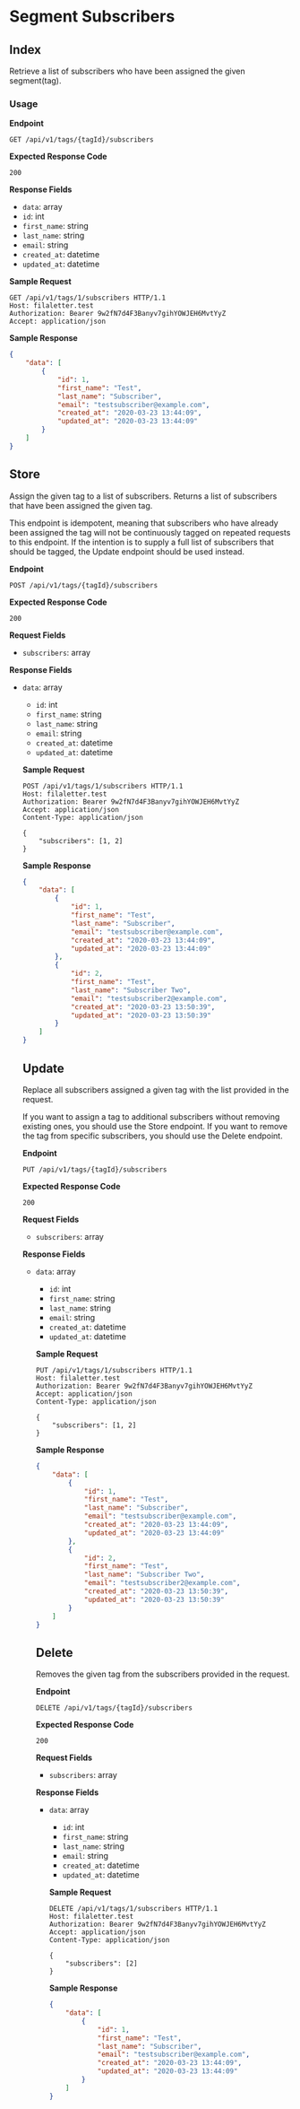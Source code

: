 # Segment Subscribers

## Index

Retrieve a list of subscribers who have been assigned the given segment(tag).

### Usage

**Endpoint**

```
GET /api/v1/tags/{tagId}/subscribers
```

**Expected Response Code**

```
200
```

**Response Fields**

- `data`: array
- `id`: int
- `first_name`: string
- `last_name`: string
- `email`: string
- `created_at`: datetime
- `updated_at`: datetime

**Sample Request**

```
GET /api/v1/tags/1/subscribers HTTP/1.1
Host: filaletter.test
Authorization: Bearer 9w2fN7d4F3Banyv7gihYOWJEH6MvtYyZ
Accept: application/json
```

**Sample Response**

```json
{
    "data": [
        {
            "id": 1,
            "first_name": "Test",
            "last_name": "Subscriber",
            "email": "testsubscriber@example.com",
            "created_at": "2020-03-23 13:44:09",
            "updated_at": "2020-03-23 13:44:09"
        }
    ]
}
```

## Store

Assign the given tag to a list of subscribers. Returns a list of subscribers that have been assigned the given tag.

This endpoint is idempotent, meaning that subscribers who have already been assigned the tag will not be continuously tagged on repeated requests to this endpoint. If the intention is to supply a full list of subscribers that should be tagged, the Update endpoint should be used instead.

**Endpoint**

```
POST /api/v1/tags/{tagId}/subscribers
```

**Expected Response Code**

```
200
```

**Request Fields**

- `subscribers`: array<int>

**Response Fields**

- `data`: array<object>
    - `id`: int
    - `first_name`: string
    - `last_name`: string
    - `email`: string
    - `created_at`: datetime
    - `updated_at`: datetime

**Sample Request**

```
POST /api/v1/tags/1/subscribers HTTP/1.1
Host: filaletter.test
Authorization: Bearer 9w2fN7d4F3Banyv7gihYOWJEH6MvtYyZ
Accept: application/json
Content-Type: application/json

{
    "subscribers": [1, 2]
}
```

**Sample Response**

```json
{
    "data": [
        {
            "id": 1,
            "first_name": "Test",
            "last_name": "Subscriber",
            "email": "testsubscriber@example.com",
            "created_at": "2020-03-23 13:44:09",
            "updated_at": "2020-03-23 13:44:09"
        },
        {
            "id": 2,
            "first_name": "Test",
            "last_name": "Subscriber Two",
            "email": "testsubscriber2@example.com",
            "created_at": "2020-03-23 13:50:39",
            "updated_at": "2020-03-23 13:50:39"
        }
    ]
}
```

## Update

Replace all subscribers assigned a given tag with the list provided in the request.

If you want to assign a tag to additional subscribers without removing existing ones, you should use the Store endpoint. If you want to remove the tag from specific subscribers, you should use the Delete endpoint.

**Endpoint**

```
PUT /api/v1/tags/{tagId}/subscribers
```

**Expected Response Code**

```
200
```

**Request Fields**

- `subscribers`: array<int>

**Response Fields**

- `data`: array<object>
    - `id`: int
    - `first_name`: string
    - `last_name`: string
    - `email`: string
    - `created_at`: datetime
    - `updated_at`: datetime

**Sample Request**

```
PUT /api/v1/tags/1/subscribers HTTP/1.1
Host: filaletter.test
Authorization: Bearer 9w2fN7d4F3Banyv7gihYOWJEH6MvtYyZ
Accept: application/json
Content-Type: application/json

{
    "subscribers": [1, 2]
}
```

**Sample Response**

```json
{
    "data": [
        {
            "id": 1,
            "first_name": "Test",
            "last_name": "Subscriber",
            "email": "testsubscriber@example.com",
            "created_at": "2020-03-23 13:44:09",
            "updated_at": "2020-03-23 13:44:09"
        },
        {
            "id": 2,
            "first_name": "Test",
            "last_name": "Subscriber Two",
            "email": "testsubscriber2@example.com",
            "created_at": "2020-03-23 13:50:39",
            "updated_at": "2020-03-23 13:50:39"
        }
    ]
}
```

## Delete

Removes the given tag from the subscribers provided in the request.

**Endpoint**

```
DELETE /api/v1/tags/{tagId}/subscribers
```

**Expected Response Code**

```
200
```

**Request Fields**

- `subscribers`: array<int>

**Response Fields**

- `data`: array<object>
    - `id`: int
    - `first_name`: string
    - `last_name`: string
    - `email`: string
    - `created_at`: datetime
    - `updated_at`: datetime

**Sample Request**

```
DELETE /api/v1/tags/1/subscribers HTTP/1.1
Host: filaletter.test
Authorization: Bearer 9w2fN7d4F3Banyv7gihYOWJEH6MvtYyZ
Accept: application/json
Content-Type: application/json

{
    "subscribers": [2]
}
```

**Sample Response**

```json
{
    "data": [
        {
            "id": 1,
            "first_name": "Test",
            "last_name": "Subscriber",
            "email": "testsubscriber@example.com",
            "created_at": "2020-03-23 13:44:09",
            "updated_at": "2020-03-23 13:44:09"
        }
    ]
}
```